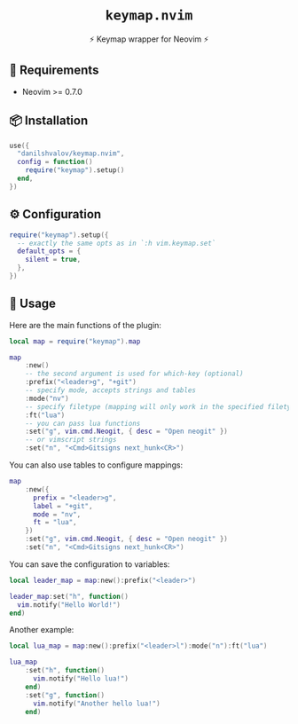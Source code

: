 <h1 align="center"><code>keymap.nvim</code></h1>
<p align="center">⚡ Keymap wrapper for Neovim ⚡</p>

## 🔗 Requirements

* Neovim >= 0.7.0

## 📦 Installation

```lua
use({
  "danilshvalov/keymap.nvim",
  config = function()
    require("keymap").setup()
  end,
})
```

## ⚙️  Configuration

```lua
require("keymap").setup({
  -- exactly the same opts as in `:h vim.keymap.set`
  default_opts = {
    silent = true,
  },
})
```

## 🚀 Usage

Here are the main functions of the plugin:

```lua
local map = require("keymap").map

map
    :new()
    -- the second argument is used for which-key (optional)
    :prefix("<leader>g", "+git")
    -- specify mode, accepts strings and tables
    :mode("nv")
    -- specify filetype (mapping will only work in the specified filetype)
    :ft("lua")
    -- you can pass lua functions
    :set("g", vim.cmd.Neogit, { desc = "Open neogit" })
    -- or vimscript strings
    :set("n", "<Cmd>Gitsigns next_hunk<CR>")
```

You can also use tables to configure mappings:

```lua
map
    :new({
      prefix = "<leader>g",
      label = "+git",
      mode = "nv",
      ft = "lua",
    })
    :set("g", vim.cmd.Neogit, { desc = "Open neogit" })
    :set("n", "<Cmd>Gitsigns next_hunk<CR>")

```

You can save the configuration to variables:

```lua
local leader_map = map:new():prefix("<leader>")

leader_map:set("h", function()
  vim.notify("Hello World!")
end)
```

Another example:

```lua
local lua_map = map:new():prefix("<leader>l"):mode("n"):ft("lua")

lua_map
    :set("h", function()
      vim.notify("Hello lua!")
    end)
    :set("g", function()
      vim.notify("Another hello lua!")
    end)
```
